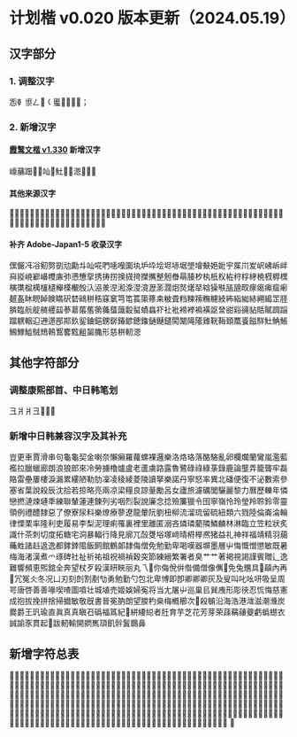 # 计划楷 v0.020 版本更新（2024.05.19） 
  
 ## 汉字部分 
  
 ### 1. 调整汉字 
  㤅龺鿿𠃋𠠄𡿨𧏾𪱶𰀡𰀢𰮥；

 ### 2. 新增汉字 
 #### [霞鹜文楷 v1.330](https://github.com/lxgw/LxgwWenKai/releases/tag/v1.330) 新增汉字
 㠙䔕䟧𠁣𠃛𠮿𤒊𩵚𰁜𰛒𰜩𰜳𰯲𲂍

 #### 其他来源汉字 
 𠄯𠆭𠇇𠒐𠒘𠒙𠒭𠒲𠓈𠓎𠓏𠖏𠛸𠠍𠪳𠮺𠶜𡗷𡜵𡠄𡦹𡧑𡩛𡪸𢀓𤲾𤸫𤿱𥩘𥩻𥪕𥪳𥸯𩏠𩐃𩞦𪽲𫠬𫢶𬻷𭅃𭍻𭑊𭚥𭥟𮓠𮥹軔𰂔𰃀𰇥𰈏𰈤𰈸𰈼𰑳𰔫𰗯𰘾𰛴𰜠𰜺𰟞𰧄𰨂𰩲𰪯𰱂𰸑𰸣𰺽𰿘𱆤

 #### 补齐 Adobe-Japan1-5 收录汉字
𠎁𠑊𠖱𠗖𠝏𠟈𠠇𠠺𠢹𠥼𠮿𠵅𠵘𠹤𠽟𡈁𡉕𡉴𡉻𡋗𡋤𡋽𡍄𡏄𡑭𡙇𡜆𡝂𡧃𡱖𡵅𡵢𡵸𡶒𡶜𡶡𡶷𡷠𡸳𡼞𡽶𢅻𢈘𢎭𢡛𢢫𢪸𢭆𢭏𢭐𢮦𢰝𢰤𢷡𢹂𢿫𣆶𣇃𣇵𣍲𣏐𣏒𣏚𣏤𣑊𣑋𣑑𣑥𣓤𣕚𣖔𣘸𣘹𣙇𣜌𣜜𣝤𣟧𣟱𣟿𣠤𣪘𣱿𣴀𣴎𣵀𣷓𣷹𣷺𣽾𤁋𤂖𤄃𤇆𤎼𤏸𤘩𤚥𤢖𤩍𤭖𤭯𤰖𤸄𤸎𤸷𤹪𤺋𤿲𥁊𥄢𥆩𥇍𥇥𥈞𥐮𥓙𥖧𥞩𥞴𥧌𥧔𥫤𥫱𥮲𥱋𥱤𥸮𥹖𥹢𥹥𥻂𥻨𥼣𥽜𥿔𥿠𥿻𦀌𦀗𦁠𦃭𦊆𦙾𦜝𦣪𦨞𦩘𦪌𦪷𦱳𦲞𦳝𦹥𦾔𦿶𦿷𦿸𧄹𧏚𧏛𧐐𧑉𧘔𧘕𧘱𧚓𧜎𧜣𧝒𧦅𧦴𧮳𧮾𧯇𧲸𧵳𧸐𨂊𨂻𨆉𨊂𨋳𨑕𨕫𨗈𨛗𨛺𨥆𨥫𨦈𨦺𨦻𨨞𨩃𨩱𨫍𨫝𨫤𨯁𨯯𨴐𨵱𨻫𨼲𨿸𩊠𩊱𩒐𩗏𩛰𩝐𩣆𩵚𩷛𩸕𩹉𩻄𩻩𪀚𪀯𪂂𪃹𪊲𪐷𪗱𪘂𪚲形慈栟軔𰜩
  
 ## 其他字符部分 
  
 ### 调整康熙部首、中日韩笔划 
 ⼹⽙爿彐㇤㇥；

 ### 新增中日韩兼容汉字及其补充
 豈更車賈滑串句龜龜契金喇奈懶癩羅蘿螺裸邏樂洛烙珞落酪駱亂卵欄爛蘭鸞嵐濫藍襤拉臘蠟廊朗浪狼郎來冷勞擄櫓爐盧老蘆虜路露魯鷺碌祿綠菉錄鹿論壟弄籠聾牢磊賂雷壘屢樓淚漏累縷陋勒肋凜凌稜綾菱陵讀拏樂諾丹寧怒率異北磻便復不泌數索參塞省葉說殺辰沈拾若掠略亮兩凉梁糧良諒量勵呂女廬旅濾礪閭驪麗黎力曆歷轢年憐戀撚漣煉璉秊練聯輦蓮連鍊列劣咽烈裂說廉念捻殮簾獵令囹寧嶺怜玲瑩羚聆鈴零靈領例禮醴隸惡了僚寮尿料樂燎療蓼遼龍暈阮劉杻柳流溜琉留硫紐類六戮陸倫崙淪輪律慄栗率隆利吏履易李梨泥理痢罹裏裡里離匿溺吝燐璘藺隣鱗麟林淋臨立笠粒狀炙識什茶刺切度拓糖宅洞暴輻行降見廓兀嗀﨎﨏塚﨑晴﨓﨔凞猪益礼神祥福靖精羽﨟蘒﨡諸﨣﨤逸都﨧﨨﨩飯飼館鶴郞隷侮僧免勉勤卑喝嘆器塀墨層屮悔慨憎懲敏既暑梅海渚漢煮爫琢碑社祉祈祐祖祝禍禎穀突節練縉繁署者臭艹艹著褐視謁謹賓贈辶逸難響頻恵𤋮舘全奔望杖歹殺漢䀘䀹丽丸乁𠄢你侮侻倂偺備僧像㒞𠘺免兔兤具𠔜㒹內再𠕋冗冤仌冬况凵刃刻剆割剷㔕勇勉勤勺包北卑博即卽卿卿卿灰及叟叫叱吆咞吸呈周咢唐啓善善喙喫喳圖噴壮城埴売姬娛婦寃将当尢屠屮巡巢㠯巽㡼形彫㣣忍㤺悔慈憲成抱拔挽拼捨掃㩬敏敬旣書晉冕肭朗望朡杓桒梅槪櫛次𣢧殺𣫺沿海浩港㴳滋潮㶖炭爨爵王㺬瑜直眞真真瞋䂖䃣福䈧紀𥾆絣䌁縂者䏕育芋芝花芳芽荣䔫䕝𧃒䕫虧蟡䗹衣誠諭豕貫起𠠄跋軔輸開閷嶲䪲飢䯎鬒䳭鼻

 ## 新增字符总表 
𠁣𠃛𠄯𠆭𠇇𠎁𠑊𠒐𠒘𠒙𠒭𠒲𠓈𠓎𠓏𠖏𠖱𠗖𠛸𠝏𠟈𠠇𠠍𠠺𠢹𠥼𠪳𠮺𠮿𠵅𠵘𠶜𠹤𠽟𡈁𡉕𡉴𡉻𡋗𡋤𡋽𡍄𡏄𡑭𡗷𡙇𡜆𡜵𡝂𡠄𡦹𡧃𡧑𡩛𡪸𡱖𡵅𡵢𡵸𡶒𡶜𡶡𡶷𡷠𡸳𡼞𡽶𢀓𢅻𢈘𢎭𢡛𢢫𢪸𢭆𢭏𢭐𢮦𢰝𢰤𢷡𢹂𢿫𣆶𣇃𣇵𣍲𣏐𣏒𣏚𣏤𣑊𣑋𣑑𣑥𣓤𣕚𣖔𣘸𣘹𣙇𣜌𣜜𣝤𣟧𣟱𣟿𣠤𣪘𣱿𣴀𣴎𣵀𣷓𣷹𣷺𣽾𤁋𤂖𤄃𤇆𤎼𤏸𤒊𤘩𤚥𤢖𤩍𤭖𤭯𤰖𤲾𤸄𤸎𤸫𤸷𤹪𤺋𤿱𤿲𥁊𥄢𥆩𥇍𥇥𥈞𥐮𥓙𥖧𥞩𥞴𥧌𥧔𥩘𥩻𥪕𥪳𥫤𥫱𥮲𥱋𥱤𥸮𥸯𥹖𥹢𥹥𥻂𥻨𥼣𥽜𥿔𥿠𥿻𦀌𦀗𦁠𦃭𦊆𦙾𦜝𦣪𦨞𦩘𦪌𦪷𦱳𦲞𦳝𦹥𦾔𦿶𦿷𦿸𧄹𧏚𧏛𧐐𧑉𧘔𧘕𧘱𧚓𧜎𧜣𧝒𧦅𧦴𧮳𧮾𧯇𧲸𧵳𧸐𨂊𨂻𨆉𨊂𨋳𨑕𨕫𨗈𨛗𨛺𨥆𨥫𨦈𨦺𨦻𨨞𨩃𨩱𨫍𨫝𨫤𨯁𨯯𨴐𨵱𨻫𨼲𨿸𩊠𩊱𩏠𩐃𩒐𩗏𩛰𩝐𩞦𩣆𩵚𩷛𩸕𩹉𩻄𩻩𪀚𪀯𪂂𪃹𪊲𪐷𪗱𪘂𪚲𪽲𫠬𫢶𬻷𭅃𭍻𭑊𭚥𭥟𮓠𮥹形慈栟軔𰁜𰂔𰃀𰇥𰈏𰈤𰈸𰈼𰑳𰔫𰗯𰘾𰛒𰛴𰜠𰜩𰜳𰜺𰟞𰧄𰨂𰩲𰪯𰯲𰱂𰸑𰸣𰺽𰿘𱆤𲂍
．
